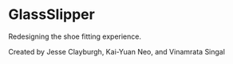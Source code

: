 GlassSlipper
====

Redesigning the shoe fitting experience. 

Created by Jesse Clayburgh, Kai-Yuan Neo, and Vinamrata Singal 
